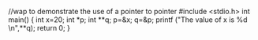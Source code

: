 //wap to demonstrate the use of a pointer to pointer
#include <stdio.h>
int main()
{
	int x=20;
	int *p;
	int **q;
	p=&x;
	q=&p;
	printf ("The value of x is %d \n",**q);
	return 0;
}
